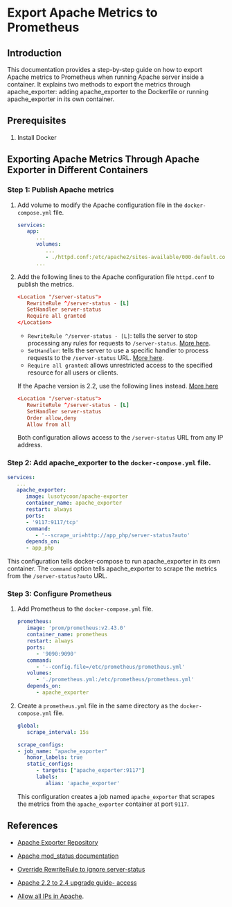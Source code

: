 # Export Apache Metrics to Prometheus

## Introduction

This documentation provides a step-by-step guide on how to export Apache metrics to Prometheus when running Apache server inside a container. It explains two methods to export the metrics through apache_exporter: adding apache_exporter to the Dockerfile or running apache_exporter in its own container.

## Prerequisites

1. Install Docker

## Exporting Apache Metrics Through Apache Exporter in Different Containers

### Step 1: Publish Apache metrics

1. Add volume to modify the Apache configuration file in the `docker-compose.yml` file.

   ```yml
   services:
      app:
         ...
         volumes:
            ...
            - ./httpd.conf:/etc/apache2/sites-available/000-default.conf:ro
         ...
   ```

2. Add the following lines to the Apache configuration file `httpd.conf` to publish the metrics.

   ```conf
   <Location "/server-status">
      RewriteRule ^/server-status - [L]
      SetHandler server-status
      Require all granted
   </Location>
   ```

   - `RewriteRule ^/server-status - [L]`: tells the server to stop processing any rules for requests to `/server-status`. [More here](https://serverfault.com/a/388457).
   - `SetHandler`: tells the server to use a specific handler to process requests to the `/server-status` URL. [More here](https://httpd.apache.org/docs/2.4/mod/mod_status.html#sethandler).
   - `Require all granted`: allows unrestricted access to the specified resource for all users or clients.

   If the Apache version is 2.2, use the following lines instead. [More here]([Title](https://httpd.apache.org/docs/2.4/upgrading.html#access))

   ```conf
   <Location "/server-status">
      RewriteRule ^/server-status - [L]
      SetHandler server-status
      Order allow,deny
      Allow from all
   ```

   Both configuration allows access to the `/server-status` URL from any IP address.

### Step 2: Add apache_exporter to the `docker-compose.yml` file.

   ```yml
   services:
      ...
      apache_exporter:
         image: lusotycoon/apache-exporter
         container_name: apache_exporter
         restart: always
         ports:
         - '9117:9117/tcp'
         command:
            - '--scrape_uri=http://app_php/server-status?auto'
         depends_on:
         - app_php
   ```

   This configuration tells docker-compose to run apache_exporter in its own container. The `command` option tells apache_exporter to scrape the metrics from the `/server-status?auto` URL.

### Step 3: Configure Prometheus

1. Add Prometheus to the `docker-compose.yml` file.

   ```yml
   prometheus:
      image: 'prom/prometheus:v2.43.0'
      container_name: prometheus
      restart: always
      ports:
         - '9090:9090'
      command:
         - '--config.file=/etc/prometheus/prometheus.yml'
      volumes:
         - './prometheus.yml:/etc/prometheus/prometheus.yml'
      depends_on:
         - apache_exporter
   ```

2. Create a `prometheus.yml` file in the same directory as the `docker-compose.yml` file.

   ```yml
   global:
      scrape_interval: 15s

   scrape_configs:
   - job_name: "apache_exporter"
      honor_labels: true
      static_configs:
         - targets: ["apache_exporter:9117"]
         labels:
            alias: 'apache_exporter'
   ```

   This configuration creates a job named `apache_exporter` that scrapes the metrics from the `apache_exporter` container at port `9117`.

## References

- [Apache Exporter Repository](https://github.com/Lusitaniae/apache_exporter)
- [Apache mod_status documentation](https://httpd.apache.org/docs/2.4/mod/mod_status.html)
- [Override RewriteRule to ignore server-status](https://serverfault.com/a/388457)

- [Apache 2.2 to 2.4 upgrade guide- access](https://httpd.apache.org/docs/2.4/upgrading.html#access)
- [Allow all IPs in Apache](https://stackoverflow.com/a/19588786).